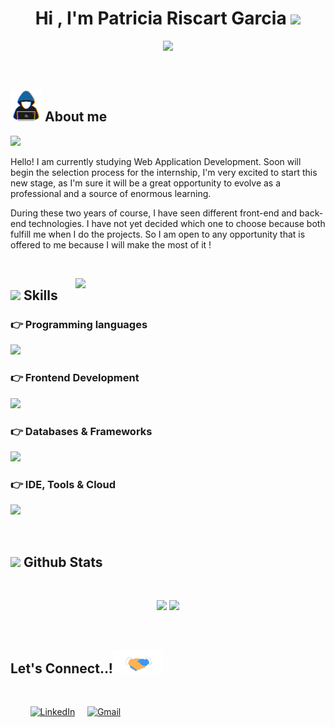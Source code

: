 <h1 align="center"><b>Hi , I'm Patricia Riscart Garcia </b><img src="https://media.giphy.com/media/hvRJCLFzcasrR4ia7z/giphy.gif" width="35"></h1>

<p align="center">
  <a href="https://github.com/fairyland0926"><img src="https://readme-typing-svg.herokuapp.com/?lines=Web%20Developer;Always%20learning%20new%20tech&font=Pacifico&center=true&width=650&height=120&color=58a6ff&vCenter=true&size=45%22"></a>
</p>

<br>

## <picture><img src = "https://github.com/0xAbdulKhalid/0xAbdulKhalid/raw/main/assets/mdImages/about_me.gif" width = 50px></picture> **About me**
<img src="https://img.shields.io/badge/Languages-Spanish and English-dodgerblue" />
<p>Hello! I am currently studying Web Application Development. 
Soon will begin the selection process for the internship, I'm very excited to start this new stage, as I'm sure it will be a great opportunity to evolve as a professional and a source of enormous learning.

During these two years of course, I have seen different front-end and back-end technologies. I have not yet decided which one to choose because both fulfill me when I do the projects. So I am open to any opportunity that is offered to me because I will make the most of it ! </p>

<br>

<picture> <img align="right" src="https://mir-s3-cdn-cf.behance.net/project_modules/disp/601014116770475.6068beff4640a.gif" width = 400px></picture>
 <p align="left">
   
## <img src="https://media2.giphy.com/media/QssGEmpkyEOhBCb7e1/giphy.gif?cid=ecf05e47a0n3gi1bfqntqmob8g9aid1oyj2wr3ds3mg700bl&rid=giphy.gif" width ="25"><b> Skills</b>

### 👉 Programming languages
<p>
  <a href="https://skillicons.dev">
    <img src="https://skillicons.dev/icons?i=bash,java,js,py" />
  </a>
</p>

### 👉 Frontend Development
<p>
  <a href="https://skillicons.dev">
    <img src="https://skillicons.dev/icons?i=html,css" />
  </a>
</p>

### 👉 Databases & Frameworks
<p>
  <a href="https://skillicons.dev">
    <img src="https://skillicons.dev/icons?i=sqlite,django,bootstrap" />
  </a>
</p>

### 👉 IDE, Tools & Cloud
<p>
  <a href="https://skillicons.dev">
    <img src="https://skillicons.dev/icons?i=eclipse,vscode,git,docker,figma,aws" />
  </a>
</p>

<br>

## <img src="https://media.giphy.com/media/iY8CRBdQXODJSCERIr/giphy.gif" width="35"><b> Github Stats </b>
<br>
<p align = "center">
  <img src = "https://github-readme-stats.vercel.app/api?username=PatriRisGar&show_icons=true&theme=tokyonight&include_all_commits=true&count_private=true&line_height=27">
  <img src = "https://github-readme-stats.vercel.app/api/top-langs/?username=PatriRisGar&hide=TeX,HTML&theme=tokyonight">
</p>

<br>

## <b> Let's Connect..!</b><img src="https://github.com/0xAbdulKhalid/0xAbdulKhalid/raw/main/assets/mdImages/handshake.gif" width ="80">
<br>

&nbsp; &nbsp; &nbsp; &nbsp; <a href="https://www.linkedin.com/in/patrisgar"><img width="105px" alt="LinkedIn" src="https://img.shields.io/badge/LinkedIn%20-%230077B5.svg?&style=flat&logo=linkedin&logoColor=white"/></a> &nbsp;&nbsp;&nbsp;
<a href="mailto:riscartp@gmail.com"><img width="85px" alt="Gmail" src="https://img.shields.io/badge/Gmail-D14836?style=flat&logo=gmail&logoColor=white" /></a>

<br>
<br>
